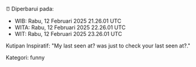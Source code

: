 ⏰ Diperbarui pada:
- WIB: Rabu, 12 Februari 2025 21.26.01 UTC
- WITA: Rabu, 12 Februari 2025 22.26.01 UTC
- WIT: Rabu, 12 Februari 2025 23.26.01 UTC

Kutipan Inspiratif:
"My last seen at? was just to check your last seen at?."


Kategori: funny

